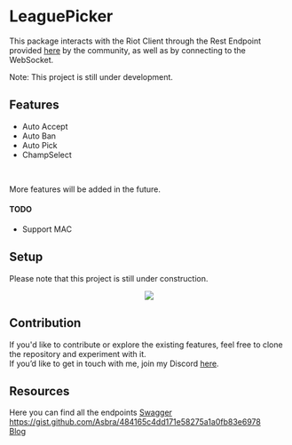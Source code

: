 # LeaguePicker
This package interacts with the Riot Client through the Rest Endpoint provided [here](https://www.mingweisamuel.com/lcu-schema/tool/)  by the community, as well as by connecting to the WebSocket.

Note: This project is still under development.


## Features
<ul>
<li>Auto Accept </li>
<li>Auto Ban </li> 
<li>Auto Pick </li>
<li>ChampSelect</li>
</ul>
</br>

More features will be added in the future.
#### TODO
<ul>
<li>Support MAC</li>

</ul> 

## Setup
Please note that this project is still under construction. <br>

<p align="center">
    <img src="https://miro.medium.com/v2/resize:fit:1000/0*XIC4_YPNI449QX2B.gif" />
</p>

## Contribution
If you'd like to contribute or explore the existing features, feel free to clone the repository and experiment with it. </br> 
If you’d like to get in touch with me, join my Discord [here](https://discord.gg/kDcm9KZD).

## Resources

Here you can find all the endpoints [Swagger](https://www.mingweisamuel.com/lcu-schema/tool/#/Plugin%20lol-champ-select)
</br>
https://gist.github.com/Asbra/484165c4dd171e58275a1a0fb83e6978
</br>
[Blog](https://hextechdocs.dev/getting-started-with-the-lcu-api/)
